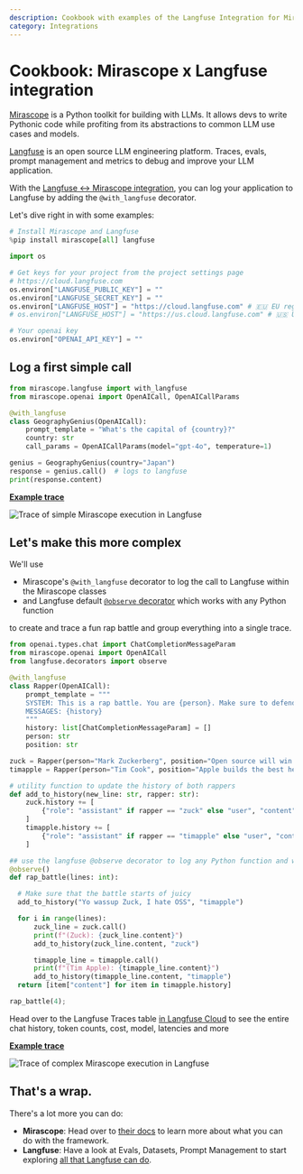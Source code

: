 ```yaml
---
description: Cookbook with examples of the Langfuse Integration for Mirascope (Python).
category: Integrations
---
```


# Cookbook: Mirascope x Langfuse integration

[Mirascope](https://www.mirascope.io/) is a Python toolkit for building with LLMs. It allows devs to write Pythonic code while profiting from its abstractions to common LLM use cases and models.

[Langfuse](https://langfuse.com/docs) is an open source LLM engineering platform. Traces, evals, prompt management and metrics to debug and improve your LLM application.

With the [Langfuse <-> Mirascope integration](https://langfuse.com/docs/integrations/mirascope), you can log your application to Langfuse by adding the `@with_langfuse` decorator.

Let's dive right in with some examples:


```python
# Install Mirascope and Langfuse
%pip install mirascope[all] langfuse
```


```python
import os

# Get keys for your project from the project settings page
# https://cloud.langfuse.com
os.environ["LANGFUSE_PUBLIC_KEY"] = ""
os.environ["LANGFUSE_SECRET_KEY"] = ""
os.environ["LANGFUSE_HOST"] = "https://cloud.langfuse.com" # 🇪🇺 EU region
# os.environ["LANGFUSE_HOST"] = "https://us.cloud.langfuse.com" # 🇺🇸 US region

# Your openai key
os.environ["OPENAI_API_KEY"] = ""
```

## Log a first simple call


```python
from mirascope.langfuse import with_langfuse
from mirascope.openai import OpenAICall, OpenAICallParams

@with_langfuse
class GeographyGenius(OpenAICall):
    prompt_template = "What's the capital of {country}?"
    country: str
    call_params = OpenAICallParams(model="gpt-4o", temperature=1)

genius = GeographyGenius(country="Japan")
response = genius.call()  # logs to langfuse
print(response.content)
```

[**Example trace**](https://cloud.langfuse.com/project/cloramnkj0002jz088vzn1ja4/traces/4df31bf6-5960-470d-8b2b-5deb6a5fe020?observation=90de9754-c5df-4c3d-8e38-87d507392495)

![Trace of simple Mirascope execution in Langfuse](https://langfuse.com/images/cookbook/integration_mirascope_simple.png)

## Let's make this more complex

We'll use
- Mirascope's `@with_langfuse` decorator to log the call to Langfuse within the Mirascope classes
- and Langfuse default [`@observe` decorator](https://langfuse.com/docs/sdk/python/decorators) which works with any Python function

to create and trace a fun rap battle and group everything into a single trace.


```python
from openai.types.chat import ChatCompletionMessageParam
from mirascope.openai import OpenAICall
from langfuse.decorators import observe

@with_langfuse
class Rapper(OpenAICall):
    prompt_template = """
    SYSTEM: This is a rap battle. You are {person}. Make sure to defend you {position}. Only drop two lines at a time, make them rhyme.
    MESSAGES: {history}
    """
    history: list[ChatCompletionMessageParam] = []
    person: str
    position: str

zuck = Rapper(person="Mark Zuckerberg", position="Open source will win in VR/AR/Visual Computing", history=[])
timapple = Rapper(person="Tim Cook", position="Apple builds the best headsets as we are integrated in software and hardware", history=[])

# utility function to update the history of both rappers
def add_to_history(new_line: str, rapper: str):
    zuck.history += [
        {"role": "assistant" if rapper == "zuck" else "user", "content": new_line},
    ]
    timapple.history += [
        {"role": "assistant" if rapper == "timapple" else "user", "content": new_line},
    ]

## use the langfuse @observe decorator to log any Python function and wrap all logs within it into a single trace
@observe()
def rap_battle(lines: int):

  # Make sure that the battle starts of juicy
  add_to_history("Yo wassup Zuck, I hate OSS", "timapple")

  for i in range(lines):
      zuck_line = zuck.call()
      print(f"(Zuck): {zuck_line.content}")
      add_to_history(zuck_line.content, "zuck")

      timapple_line = timapple.call()
      print(f"(Tim Apple): {timapple_line.content}")
      add_to_history(timapple_line.content, "timapple")
  return [item["content"] for item in timapple.history]

rap_battle(4);
```

Head over to the Langfuse Traces table [in Langfuse Cloud](https://cloud.langfuse.com ) to see the entire chat history, token counts, cost, model, latencies and more

[**Example trace**](https://cloud.langfuse.com/project/cloramnkj0002jz088vzn1ja4/traces/8b12f6aa-a7a4-4c12-82fc-f25c27a30f41)

![Trace of complex Mirascope execution in Langfuse](https://langfuse.com/images/cookbook/integration_mirascope_complex.png)

## That's a wrap.

There's a lot more you can do:

- **Mirascope**: Head over to [their docs](https://docs.mirascope.io/latest/) to learn more about what you can do with the framework.
- **Langfuse**: Have a look at Evals, Datasets, Prompt Management to start exploring [all that Langfuse can do](https://langfuse.com/docs).
